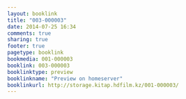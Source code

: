 ```yaml
---
layout: booklink
title: "003-000003"
date: 2014-07-25 16:34
comments: true
sharing: true
footer: true
pagetype: booklink 
bookmedia: 001-000003
booklink: 003-000003
booklinktype: preview
booklinkname: "Preview on homeserver"
booklinkurl: http://storage.kitap.hdfilm.kz/001-000003/
---
```

